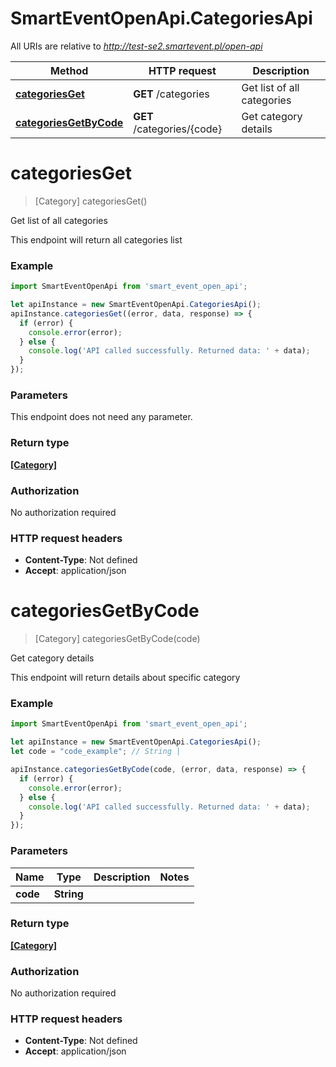 # SmartEventOpenApi.CategoriesApi

All URIs are relative to *http://test-se2.smartevent.pl/open-api*

Method | HTTP request | Description
------------- | ------------- | -------------
[**categoriesGet**](CategoriesApi.md#categoriesGet) | **GET** /categories | Get list of all categories
[**categoriesGetByCode**](CategoriesApi.md#categoriesGetByCode) | **GET** /categories/{code} | Get category details

<a name="categoriesGet"></a>
# **categoriesGet**
> [Category] categoriesGet()

Get list of all categories

This endpoint will return all categories list

### Example
```javascript
import SmartEventOpenApi from 'smart_event_open_api';

let apiInstance = new SmartEventOpenApi.CategoriesApi();
apiInstance.categoriesGet((error, data, response) => {
  if (error) {
    console.error(error);
  } else {
    console.log('API called successfully. Returned data: ' + data);
  }
});
```

### Parameters
This endpoint does not need any parameter.

### Return type

[**[Category]**](Category.md)

### Authorization

No authorization required

### HTTP request headers

 - **Content-Type**: Not defined
 - **Accept**: application/json

<a name="categoriesGetByCode"></a>
# **categoriesGetByCode**
> [Category] categoriesGetByCode(code)

Get category details

This endpoint will return details about specific category

### Example
```javascript
import SmartEventOpenApi from 'smart_event_open_api';

let apiInstance = new SmartEventOpenApi.CategoriesApi();
let code = "code_example"; // String | 

apiInstance.categoriesGetByCode(code, (error, data, response) => {
  if (error) {
    console.error(error);
  } else {
    console.log('API called successfully. Returned data: ' + data);
  }
});
```

### Parameters

Name | Type | Description  | Notes
------------- | ------------- | ------------- | -------------
 **code** | **String**|  | 

### Return type

[**[Category]**](Category.md)

### Authorization

No authorization required

### HTTP request headers

 - **Content-Type**: Not defined
 - **Accept**: application/json

